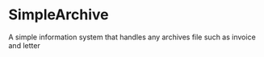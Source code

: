 # SimpleArchive
 A simple information system that handles any archives file such as invoice and letter
